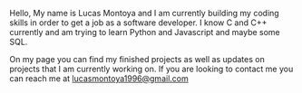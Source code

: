 Hello, My name is Lucas Montoya and I am currently building my coding skills in order to get a job as a software developer. I know C and C++ currently and am trying to learn Python and Javascript and maybe some SQL.

On my page you can find my finished projects as well as updates on projects that I am currently working on. If you are looking to contact me you can reach me at lucasmontoya1996@gmail.com
